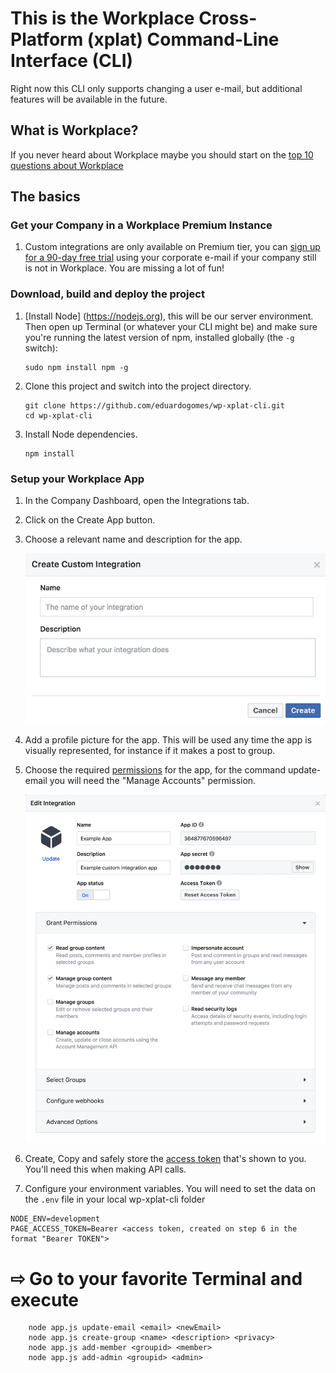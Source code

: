 # This is the Workplace Cross-Platform (xplat) Command-Line Interface (CLI)

Right now this CLI only supports changing a user e-mail, but additional features will be available in the future.

## What is Workplace?

If you never heard about Workplace maybe you should start on the [top 10 questions about Workplace](https://workplaceblog.fb.com/news/workplace-questions/)

## The basics

### Get your Company in a Workplace Premium Instance

1. Custom integrations are only available on Premium tier, you can [sign up for a 90-day free trial](https://www.facebook.com/workplace/pricing/) using your corporate e-mail if your company still is not in Workplace. You are missing a lot of fun!


### Download, build and deploy the project

1. [Install Node]  (https://nodejs.org), this will be our server environment. Then open up Terminal (or whatever your CLI might be) and make sure you're running the latest version of npm, installed globally (the ```-g``` switch):

    ```
    sudo npm install npm -g
    ```

2. Clone this project and switch into the project directory.

    ```
    git clone https://github.com/eduardogomes/wp-xplat-cli.git
    cd wp-xplat-cli
    ```

3. Install Node dependencies.

    ```
    npm install
    ```

### Setup your Workplace App

1. In the Company Dashboard, open the Integrations tab.
2. Click on the Create App button.
3. Choose a relevant name and description for the app.

    ![Create a new Workplace App](/public/img/documentation-img/create_new_integration.png)

4. Add a profile picture for the app. This will be used any time the app is visually represented, for instance if it makes a post to group.
5. Choose the required [permissions](https://developers.facebook.com/docs/workplace/integrations/custom-integrations/permissions) for the app, for the command update-email you will need the "Manage Accounts" permission.

    ![Create a new Workplace App](/public/img/documentation-img/application-permissions.png)

6. Create, Copy and safely store the [access token](https://developers.facebook.com/docs/workplace/integrations/custom-integrations/permissions#appaccesstoken) that's shown to you. You'll need this when making API calls.

7. Configure your environment variables. You will need to set the data on the ```.env``` file in your local wp-xplat-cli folder

```
NODE_ENV=development
PAGE_ACCESS_TOKEN=Bearer <access token, created on step 6 in the format "Bearer TOKEN">
```

# ⇨ Go to your favorite Terminal and execute

```
    node app.js update-email <email> <newEmail>              
    node app.js create-group <name> <description> <privacy>  
    node app.js add-member <groupid> <member>                
    node app.js add-admin <groupid> <admin>                  
```